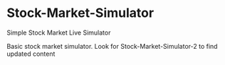 # Stock-Market-Simulator
Simple Stock Market Live Simulator

Basic stock market simulator.
Look for Stock-Market-Simulator-2 to find updated content

